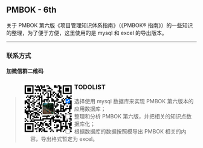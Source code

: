 ## PMBOK - 6th
关于 PMBOK 第六版《项目管理知识体系指南》（《PMBOK® 指南》）的一些知识的整理，为了便于方便，这里使用的是 mysql 和 excel 的导出版本。

---
### 联系方式
#### 加微信群二维码
> <img src="/pics/README/001-磐石如丝微信二维码.png" width="140" height="140" align=left></img>


### TODOLIST
> - [X] 选择使用 mysql 数据库来实现 PMBOK 第六版本的应用数据库；
> - [ ] 整理和分析 PMBOK 第六版，并把相关的知识点数据库化；
> - [ ] 根据数据库的数据按照模导出 PMBOK 相关的内容，导出格式暂定为 excel。

